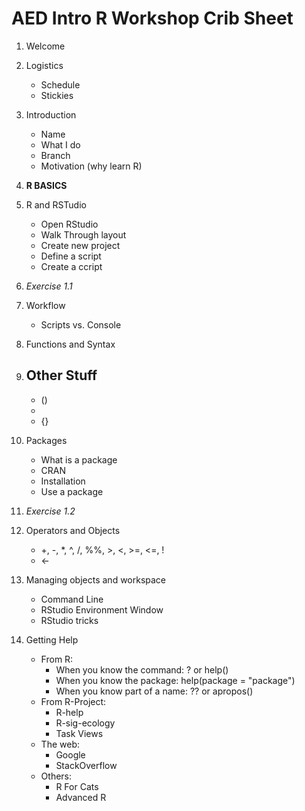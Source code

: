 AED Intro R Workshop Crib Sheet
================

1.  Welcome
2.  Logistics
    -   Schedule
    -   Stickies

3.  Introduction
    -   Name
    -   What I do
    -   Branch
    -   Motivation (why learn R)

4.  **R BASICS**
5.  R and RSTudio
    -   Open RStudio
    -   Walk Through layout
    -   Create new project
    -   Define a script
    -   Create a ccript

6.  *Exercise 1.1*
7.  Workflow
    -   Scripts vs. Console

8.  Functions and Syntax
9.  Other Stuff
    -   

    -   ()
    -   [](#section)
    -   {}

10. Packages
    -   What is a package
    -   CRAN
    -   Installation
    -   Use a package

11. *Exercise 1.2*
12. Operators and Objects
    -   +, -, \*, ^, /, %%, \>, \<, \>=, \<=, !
    -   \<-

13. Managing objects and workspace
    -   Command Line
    -   RStudio Environment Window
    -   RStudio tricks

14. Getting Help
    -   From R:
        -   When you know the command: ? or help()
        -   When you know the package: help(package = "package")
        -   When you know part of a name: ?? or apropos()
    -   From R-Project:
        -   R-help
        -   R-sig-ecology
        -   Task Views
    -   The web:
        -   Google
        -   StackOverflow
    -   Others:
        -   R For Cats
        -   Advanced R
